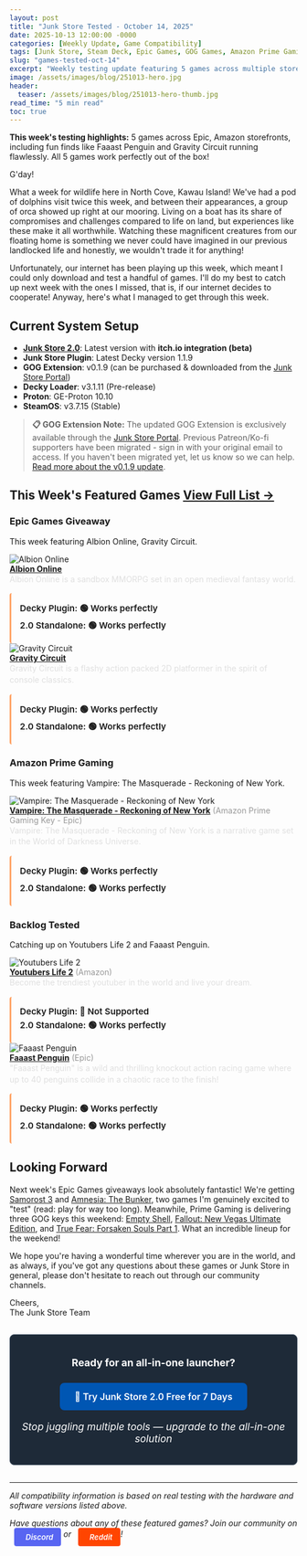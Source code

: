 ```yaml
---
layout: post
title: "Junk Store Tested - October 14, 2025"
date: 2025-10-13 12:00:00 -0000
categories: [Weekly Update, Game Compatibility]
tags: [Junk Store, Steam Deck, Epic Games, GOG Games, Amazon Prime Gaming, Decky Plugin, Game Mode, Non-Steam Games, itch.io Games, Game Compatibility]
slug: "games-tested-oct-14"
excerpt: "Weekly testing update featuring 5 games across multiple storefronts. Testing compatibility with Steam Deck and Junk Store."
image: /assets/images/blog/251013-hero.jpg
header:
  teaser: /assets/images/blog/251013-hero-thumb.jpg
read_time: "5 min read"
toc: true
---
```


**This week's testing highlights:** 5 games across Epic, Amazon storefronts, including fun finds like Faaast Penguin and Gravity Circuit running flawlessly. All 5 games work perfectly out of the box!



G'day!

What a week for wildlife here in North Cove, Kawau Island! We've had a pod of dolphins visit twice this week, and between their appearances, a group of orca showed up right at our mooring. Living on a boat has its share of compromises and challenges compared to life on land, but experiences like these make it all worthwhile. Watching these magnificent creatures from our floating home is something we never could have imagined in our previous landlocked life and honestly, we wouldn't trade it for anything!

Unfortunately, our internet has been playing up this week, which meant I could only download and test a handful of games. I'll do my best to catch up next week with the ones I missed, that is, if our internet decides to cooperate! Anyway, here's what I managed to get through this week.

## Current System Setup
* **<a href="/buy_now/">Junk Store 2.0</a>**: Latest version with **itch.io integration (beta)**
* **Junk Store Plugin**: Latest Decky version 1.1.9
* **GOG Extension**: v0.1.9 (can be purchased & downloaded from the [Junk Store Portal](https://portal.junkstore.xyz/))
* **Decky Loader**: v3.1.11 (Pre-release)
* **Proton**: GE-Proton 10.10
* **SteamOS**: v3.7.15 (Stable)

> **📋 GOG Extension Note:** The updated GOG Extension is exclusively available through the [Junk Store Portal](https://portal.junkstore.xyz/). Previous Patreon/Ko-fi supporters have been migrated - sign in with your original email to access. If you haven't been migrated yet, let us know so we can help. [Read more about the v0.1.9 update](https://www.junkstore.xyz/blog/gog-extension-v019-update/).

## This Week's Featured Games <a href="/tested-games/" class="inline-games-cta-button">View Full List →</a>

### Epic Games Giveaway

This week featuring Albion Online, Gravity Circuit.

<div class="game-entry">
  <img src="https://images.gog.com/23916a09d9ff536597976ba22e7851024b50c2ec5f38fb1fe10ab386b91c8087.jpg?namespace=gamesdb" alt="Albion Online" class="game-thumbnail">
  <div class="game-details">
    <strong><a href="https://store.epicgames.com/en-US/p/albion-online-7eb24d" target="_blank">Albion Online</a></strong>
    <div class="game-description">Albion Online is a sandbox MMORPG set in an open medieval fantasy world.</div>
    <div class="compatibility-info">
      <div class="compatibility-line">Decky Plugin: 🟢 Works perfectly</div>
        <div class="compatibility-line">2.0 Standalone: 🟢 Works perfectly</div>
    </div>
  </div>
</div>

<div class="game-entry">
  <img src="https://steamcdn-a.akamaihd.net/steam/apps/858710/capsule_231x87.jpg" alt="Gravity Circuit" class="game-thumbnail">
  <div class="game-details">
    <strong><a href="https://store.epicgames.com/en-US/p/gravity-circuit-489baa" target="_blank">Gravity Circuit</a></strong>
    <div class="game-description">Gravity Circuit is a flashy action packed 2D platformer in the spirit of console classics.</div>
    <div class="compatibility-info">
      <div class="compatibility-line">Decky Plugin: 🟢 Works perfectly</div>
        <div class="compatibility-line">2.0 Standalone: 🟢 Works perfectly</div>
    </div>
  </div>
</div>

### Amazon Prime Gaming

This week featuring Vampire: The Masquerade - Reckoning of New York.

<div class="game-entry">
  <img src="https://steamcdn-a.akamaihd.net/steam/apps/2658720/capsule_231x87.jpg" alt="Vampire: The Masquerade - Reckoning of New York" class="game-thumbnail">
  <div class="game-details">
    <strong><a href="https://store.epicgames.com/en-US/p/vampire-the-masquerade-reckoning-of-new-york-5a391e" target="_blank">Vampire: The Masquerade - Reckoning of New York</a></strong> <span style="color: #999;">(Amazon Prime Gaming Key - Epic)</span>
    <div class="game-description">Vampire: The Masquerade - Reckoning of New York is a narrative game set in the World of Darkness Universe.</div>
    <div class="compatibility-info">
      <div class="compatibility-line">Decky Plugin: 🟢 Works perfectly</div>
        <div class="compatibility-line">2.0 Standalone: 🟢 Works perfectly</div>
    </div>
  </div>
</div>

### Backlog Tested

Catching up on Youtubers Life 2 and Faaast Penguin.

<div class="game-entry">
  <img src="https://steamcdn-a.akamaihd.net/steam/apps/1493760/capsule_231x87.jpg" alt="Youtubers Life 2" class="game-thumbnail">
  <div class="game-details">
    <strong><a href="#" target="_blank">Youtubers Life 2</a></strong> <span style="color: #999;">(Amazon)</span>
    <div class="game-description">Become the trendiest youtuber in the world and live your dream.</div>
    <div class="compatibility-info">
      <div class="compatibility-line">Decky Plugin: 🚫 Not Supported</div>
        <div class="compatibility-line">2.0 Standalone: 🟢 Works perfectly</div>
    </div>
  </div>
</div>

<div class="game-entry">
  <img src="https://steamcdn-a.akamaihd.net/steam/apps/2590150/capsule_231x87.jpg" alt="Faaast Penguin" class="game-thumbnail">
  <div class="game-details">
    <strong><a href="https://store.epicgames.com/en-US/achievements/faaast-penguin-4319d6" target="_blank">Faaast Penguin</a></strong> <span style="color: #999;">(Epic)</span>
    <div class="game-description">&quot;Faaast Penguin&quot; is a wild and thrilling knockout action racing game where up to 40 penguins collide in a chaotic race to the finish!</div>
    <div class="compatibility-info">
      <div class="compatibility-line">Decky Plugin: 🟢 Works perfectly</div>
        <div class="compatibility-line">2.0 Standalone: 🟢 Works perfectly</div>
    </div>
  </div>
</div>



## Looking Forward

Next week's Epic Games giveaways look absolutely fantastic! We're getting <a href="https://store.epicgames.com/en-US/p/samorost-3-0c4489" target="_blank">Samorost 3</a> and <a href="https://store.epicgames.com/en-US/p/amnesia-the-bunker-9d5799" target="_blank">Amnesia: The Bunker</a>, two games I'm genuinely excited to "test" (read: play for way too long). Meanwhile, Prime Gaming is delivering three GOG keys this weekend: <a href="https://www.gog.com/en/game/empty_shell" target="_blank">Empty Shell</a>, <a href="https://www.gog.com/en/game/fallout_new_vegas_ultimate_edition" target="_blank">Fallout: New Vegas Ultimate Edition</a>, and <a href="https://www.gog.com/en/game/true_fear_forsaken_souls" target="_blank">True Fear: Forsaken Souls Part 1</a>. What an incredible lineup for the weekend!

We hope you're having a wonderful time wherever you are in the world, and as always, if you've got any questions about these games or Junk Store in general, please don't hesitate to reach out through our community channels.

Cheers,  
The Junk Store Team

<div class="inline-blog-cta">
  <p><strong>Ready for an all-in-one launcher?</strong></p>
  <a href="/buy_now/" class="inline-blog-cta-button">
    🚀 Try Junk Store 2.0 Free for 7 Days
  </a>
  <p class="inline-cta-subtext">Stop juggling multiple tools — upgrade to the all-in-one solution</p>
</div>

---

*All compatibility information is based on real testing with the hardware and software versions listed above.*

*Have questions about any of these featured games? Join our community on <a href="https://discord.gg/6mRUhR6Teh" target="_blank" rel="noopener" class="community-btn discord-btn"><i class="fab fa-discord" style="margin-right: 6px;"></i>Discord</a> or <a href="https://www.reddit.com/r/JunkStore" target="_blank" rel="noopener" class="community-btn reddit-btn"><i class="fab fa-reddit" style="margin-right: 6px;"></i>Reddit</a>!*

<style>
.community-btn {
  display: inline-flex;
  align-items: center;
  padding: 6px 12px;
  border-radius: 4px;
  text-decoration: none;
  font-weight: 600;
  font-size: 13px;
  transition: all 0.2s ease;
  border: 2px solid transparent;
  margin-left: 8px;
  color: white !important;
}

.discord-btn {
  background: #5865f2;
}

.reddit-btn {
  background: #ff4500;
}

.community-btn:hover {
  transform: translateY(-1px);
  box-shadow: 0 4px 12px rgba(0, 0, 0, 0.3);
  text-decoration: none;
  color: white !important;
  opacity: 0.9;
}

.inline-blog-cta {
  text-align: center;
  background: #1e2a38;
  border-radius: 8px;
  padding: 20px;
  margin: 30px 0;
  border: 1px solid #3a4a5c;
}

.inline-blog-cta p {
  margin-bottom: 15px;
  color: #fff;
  font-size: 1.1rem;
}

.inline-blog-cta-button {
  display: inline-block;
  background: #0056b3;
  color: #fff !important;
  padding: 12px 24px;
  border-radius: 8px;
  text-decoration: none;
  font-weight: 600;
  font-size: 1rem;
  transition: all 0.3s ease;
  margin: 10px 0;
  border: 2px solid #0056b3;
}

.inline-blog-cta-button:hover,
.inline-blog-cta-button:visited,
.inline-blog-cta-button:visited:hover {
  background: #004494;
  border-color: #004494;
  color: #fff !important;
  transform: translateY(-2px);
  box-shadow: 0 4px 15px rgba(0, 86, 179, 0.4);
  text-decoration: none;
}

.inline-cta-subtext {
  margin-top: 8px;
  color: #cceeff;
  font-size: 0.9rem;
  font-style: italic;
}

.game-entry .compatibility-info {
  background: rgba(255, 255, 255, 0.05);
  border-left: 3px solid #ffa366;
  padding: 12px 15px;
  margin-top: 15px;
  border-radius: 4px;
}

.game-entry .compatibility-line {
  font-weight: 600;
  margin: 4px 0;
  font-size: 0.95rem;
}

.game-entry .game-description {
  margin-bottom: 8px;
  line-height: 1.4;
  color: #e0e0e0;
}
</style>